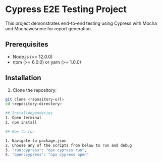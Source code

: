 # Cypress E2E Testing Project

This project demonstrates end-to-end testing using Cypress with Mocha and Mochawesome for report generation.

## Prerequisites

- Node.js (>= 12.0.0)
- npm (>= 6.0.0) or yarn (>= 1.0.0)

## Installation

1. Clone the repository:

```bash
git clone <repository-url>
cd <repository-directory>

## Installdependecies
1. Open terminal
2. npm install

## How to run 

1. Navigate to package.json 
2. Choose any of the scripts from below to run and debug 
3. "run:cypress": "npx cypress run",
4. "open:cypress": "npx cypress open"